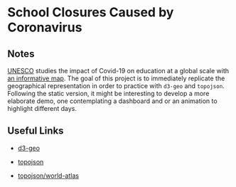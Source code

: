 # School Closures Caused by Coronavirus

<!-- ## [Live Demo]() -->

## Notes

[UNESCO](https://en.unesco.org) studies the impact of Covid-19 on education at a global scale with [an informative map](https://en.unesco.org/covid19/educationresponse). The goal of this project is to immediately replicate the geographical representation in order to practice with `d3-geo` and `topojson`. Following the static version, it might be interesting to develop a more elaborate demo, one contemplating a dashboard and or an animation to highlight different days.

## Useful Links

- [d3-geo](https://github.com/d3/d3-geo)

- [topojson](https://github.com/topojson/topojson)

- [topojson/world-atlas](https://github.com/topojson/world-atlas)
